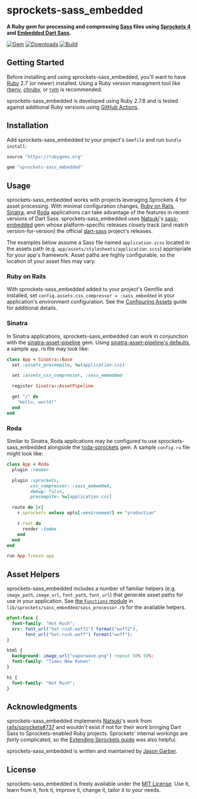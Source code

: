 # sprockets-sass_embedded

**A Ruby gem for processing and compressing [Sass](https://sass-lang.com) files using [Sprockets 4](https://github.com/rails/sprockets) and [Embedded Dart Sass](https://github.com/ntkme/sass-embedded-host-ruby).**

[![Gem](https://img.shields.io/gem/v/sprockets-sass_embedded.svg?logo=rubygems&style=for-the-badge)](https://rubygems.org/gems/sprockets-sass_embedded)
[![Downloads](https://img.shields.io/gem/dt/sprockets-sass_embedded.svg?logo=rubygems&style=for-the-badge)](https://rubygems.org/gems/sprockets-sass_embedded)
[![Build](https://img.shields.io/github/actions/workflow/status/jgarber623/sprockets-sass_embedded/ci.yml?branch=main&logo=github&style=for-the-badge)](https://github.com/jgarber623/sprockets-sass_embedded/actions/workflows/ci.yml)

## Getting Started

Before installing and using sprockets-sass_embedded, you'll want to have [Ruby](https://www.ruby-lang.org) 2.7 (or newer) installed. Using a Ruby version managment tool like [rbenv](https://github.com/rbenv/rbenv), [chruby](https://github.com/postmodern/chruby), or [rvm](https://github.com/rvm/rvm) is recommended.

sprockets-sass_embedded is developed using Ruby 2.7.8 and is tested against additional Ruby versions using [GitHub Actions](https://github.com/jgarber623/sprockets-sass_embedded/actions).

## Installation

Add sprockets-sass_embedded to your project's `Gemfile` and run `bundle install`:

```ruby
source "https://rubygems.org"

gem "sprockets-sass_embedded"
```

## Usage

sprockets-sass_embedded works with projects leveraging Sprockets 4 for asset processing. With minimal configuration changes, [Ruby on Rails](https://rubyonrails.org), [Sinatra](https://sinatrarb.com), and [Roda](http://roda.jeremyevans.net) applications can take advantage of the features in recent versions of Dart Sass. sprockets-sass_embedded uses [Natsuki](https://github.com/ntkme)'s [sass-embedded](https://github.com/ntkme/sass-embedded-host-ruby) gem whose platform-specific releases closely track (and match version-for-version) the official [dart-sass](https://github.com/sass/dart-sass) project's releases.

The examples below assume a Sass file named `application.scss` located in the assets path (e.g. `app/assets/stylesheets/application.scss`) appropriate for your app's framework. Asset paths are highly configurable, so the location of your asset files may vary.

### Ruby on Rails

With sprockets-sass_embedded added to your project's Gemfile and installed, set `config.assets.css_compressor = :sass_embedded` in your application's environment configuration. See the [Configuring Assets](https://guides.rubyonrails.org/configuring.html#configuring-assets) guide for additional details.

### Sinatra

In Sinatra applications, sprockets-sass_embedded can work in conjunction with the [sinatra-asset-pipeline](https://rubygems.org/gems/sinatra-asset-pipeline) gem. Using [sinatra-asset-pipeline's defaults](https://github.com/kalasjocke/sinatra-asset-pipeline/blob/master/lib/sinatra/asset_pipeline.rb#L7-L18), a sample `app.rb` file may look like:

```ruby
class App < Sinatra::Base
  set :assets_precompile, %w(application.css)

  set :assets_css_compressor, :sass_embedded

  register Sinatra::AssetPipeline

  get "/" do
    "Hello, world!"
  end
end
```

### Roda

Similar to Sinatra, Roda applications may be configured to use sprockets-sass_embedded alongside the [roda-sprockets](https://rubygems.org/gems/roda-sprockets) gem. A sample `config.ru` file might look like:

```ruby
class App < Roda
  plugin :render

  plugin :sprockets,
         css_compressor: :sass_embedded,
         debug: false,
         precompile: %w[application.css]

  route do |r|
    r.sprockets unless opts[:environment] == "production"

    r.root do
      render :index
    end
  end
end

run App.freeze.app
```

## Asset Helpers

sprockets-sass_embedded includes a number of familiar helpers (e.g. `image_path`, `image_url`, `font_path`, `font_url`) that generate asset paths for use in your application. See [the `Functions` module](https://github.com/jgarber623/sprockets-sass_embedded/blob/main/lib/sprockets/sass_embedded/sass_processor.rb#L147-L321) in `lib/sprockets/sass_embedded/sass_processor.rb` for the available helpers.

```scss
@font-face {
  font-family: "Hot Rush";
  src: font_url("hot-rush.woff2") format("woff2"),
       font_url("hot-rush.woff") format("woff");
}

html {
  background: image_url("vaporwave.png") repeat 50% 50%;
  font-family: "Times New Roman"
}

h1 {
  font-family: "Hot Rush";
}
```

## Acknowledgments

sprockets-sass_embedded implements [Natsuki](https://github.com/ntkme)'s work from [rails/sprockets#737](https://github.com/rails/sprockets/pull/737) and wouldn't exist if not for their work bringing Dart Sass to Sprockets-enabled Ruby projects. Sprockets' internal workings are _fairly_ complicated, so the [Extending Sprockets guide](https://github.com/rails/sprockets/blob/main/guides/extending_sprockets.md) was also helpful.

sprockets-sass_embedded is written and maintained by [Jason Garber](https://sixtwothree.org).

## License

sprockets-sass_embedded is freely available under the [MIT License](https://opensource.org/licenses/MIT). Use it, learn from it, fork it, improve it, change it, tailor it to your needs.
